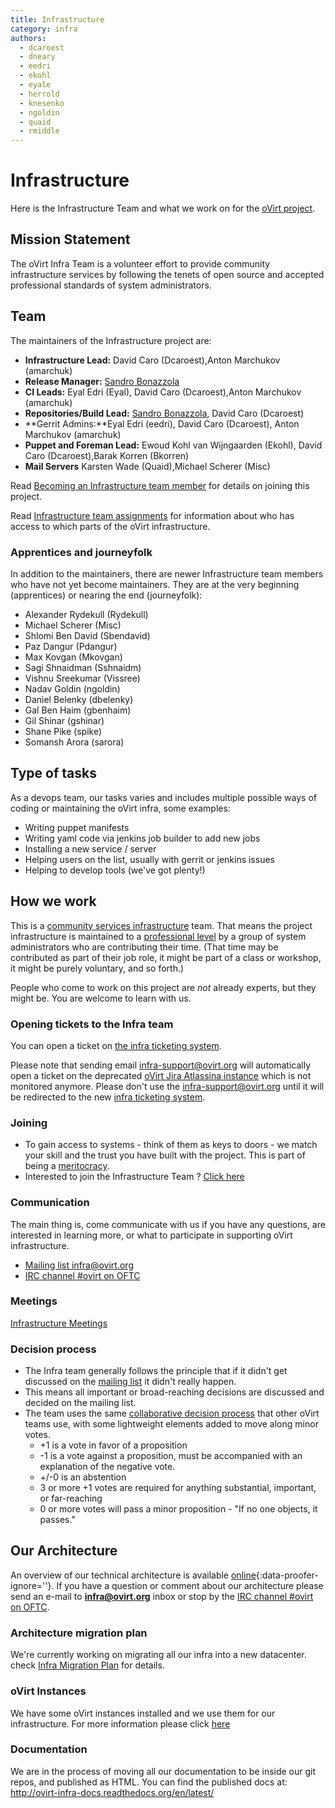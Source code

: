 ```yaml
---
title: Infrastructure
category: infra
authors:
  - dcaroest
  - dneary
  - eedri
  - ekohl
  - eyale
  - herrold
  - knesenko
  - ngoldin
  - quaid
  - rmiddle
---
```


# Infrastructure

Here is the Infrastructure Team and what we work on for the [oVirt project](/).

## Mission Statement

The oVirt Infra Team is a volunteer effort to provide community infrastructure services by following the tenets of open source and accepted professional standards of system administrators.

## Team

The maintainers of the Infrastructure project are:

*   **Infrastructure Lead:** David Caro (Dcaroest),Anton Marchukov (amarchuk)
*   **Release Manager:** [Sandro Bonazzola](https://github.com/sandrobonazzola)
*   **CI Leads:** Eyal Edri (Eyal), David Caro (Dcaroest),Anton Marchukov (amarchuk)
*   **Repositories/Build Lead:** [Sandro Bonazzola](https://github.com/sandrobonazzola), David Caro (Dcaroest)
*   **Gerrit Admins:**Eyal Edri (eedri), David Caro (Dcaroest), Anton Marchukov (amarchuk)
*   **Puppet and Foreman Lead:** Ewoud Kohl van Wijngaarden (Ekohl), David Caro (Dcaroest),Barak Korren (Bkorren)
*   **Mail Servers** Karsten Wade (Quaid),Michael Scherer (Misc)

Read [Becoming an Infrastructure team member](/community/becoming-an-infrastructure-team-member.html) for details on joining this project.

Read [Infrastructure team assignments](/develop/infra/infrastructure-team-administrators.html) for information about who has access to which parts of the oVirt infrastructure.

### Apprentices and journeyfolk

In addition to the maintainers, there are newer Infrastructure team members who have not yet become maintainers. They are at the very beginning (apprentices) or nearing the end (journeyfolk):

*   Alexander Rydekull (Rydekull)
*   Michael Scherer (Misc)
*   Shlomi Ben David (Sbendavid)
*   Paz Dangur (Pdangur)
*   Max Kovgan (Mkovgan)
*   Sagi Shnaidman (Sshnaidm)
*   Vishnu Sreekumar (Vissree)
*   Nadav Goldin (ngoldin)
*   Daniel Belenky (dbelenky)
*   Gal Ben Haim (gbenhaim)
*   Gil Shinar (gshinar)
*   Shane Pike (spike)
*   Somansh Arora (sarora)

## Type of tasks

As a devops team, our tasks varies and includes multiple possible ways of coding or maintaining the oVirt infra, some examples:

*   Writing puppet manifests
*   Writing yaml code via jenkins job builder to add new jobs
*   Installing a new service / server
*   Helping users on the list, usually with gerrit or jenkins issues
*   Helping to develop tools (we've got plenty!)

## How we work

This is a [community services infrastructure](http://fedorahosted.org/csi/) team. That means the project infrastructure is maintained to a [professional level](http://mmcgrath.fedorapeople.org/html-single/) by a group of system administrators who are contributing their time. (That time may be contributed as part of their job role, it might be part of a class or workshop, it might be purely voluntary, and so forth.)

People who come to work on this project are *not* already experts, but they might be. You are welcome to learn with us.

### Opening tickets to the Infra team

You can open a ticket on [the infra ticketing system](https://issues.redhat.com/projects/CPDEVOPS/summary).

Please note that sending email infra-support@ovirt.org will automatically open a ticket on
the deprecated [oVirt Jira Atlassina instance](https://ovirt-jira.atlassian.net/secure/RapidBoard.jspa?rapidView=1&projectKey=OVIRT)
which is not monitored anymore. Please don't use the infra-support@ovirt.org until it will be redirected
to the new [infra ticketing system](https://issues.redhat.com/projects/CPDEVOPS/summary).

### Joining

*   To gain access to systems - think of them as keys to doors - we match your skill and the trust you have built with the project. This is part of being a [meritocracy](/community/about/governance.html).
*   Interested to join the Infrastructure Team ? [Click here](/community/becoming-an-infrastructure-team-member.html)

### Communication

The main thing is, come communicate with us if you have any questions, are interested in learning more, or what to participate in supporting oVirt infrastructure.

*   [Mailing list infra@ovirt.org](https://lists.ovirt.org/archives/list/infra@ovirt.org/)
*   [IRC channel #ovirt on OFTC](irc://irc.oftc.net/#ovirt)

### Meetings

[Infrastructure Meetings](/develop/infra/infrastructure-team-meetings.html)

### Decision process

* The Infra team generally follows the principle that if it didn't get discussed on the [mailing list](https://lists.ovirt.org/archives/list/infra@ovirt.org/) it didn't really happen.
* This means all important or broad-reaching decisions are discussed and decided on the mailing list.
* The team uses the same [collaborative decision process](https://blogs.apache.org/comdev/entry/how_apache_projects_use_consensus) that other oVirt teams use, with some lightweight elements added to move along minor votes.
  * +1 is a vote in favor of a proposition
  * -1 is a vote against a proposition, must be accompanied with an explanation of the negative vote.
  * +/-0 is an abstention
  * 3 or more +1 votes are required for anything substantial, important, or far-reaching
  * 0 or more votes will pass a minor proposition - "If no one objects, it passes."

## Our Architecture

An overview of our technical architecture is available [online](https://monitoring.ovirt.org/nagios){:data-proofer-ignore=''}. If you have a question or comment about our architecture please send an e-mail to **infra@ovirt.org** inbox or stop by the [IRC channel #ovirt on OFTC](irc://irc.oftc.net/#ovirt).

### Architecture migration plan

We're currently working on migrating all our infra into a new datacenter. check [Infra Migration Plan](/develop/infra/services-migration-plan.html) for details.

### oVirt Instances

We have some oVirt instances installed and we use them for our infrastructure. For more information please click [here](/develop/infra/infrastructure-instances.html)

### Documentation

We are in the process of moving all our documentation to be inside our git repos, and published as HTML. You can find the published docs at: <http://ovirt-infra-docs.readthedocs.org/en/latest/>
